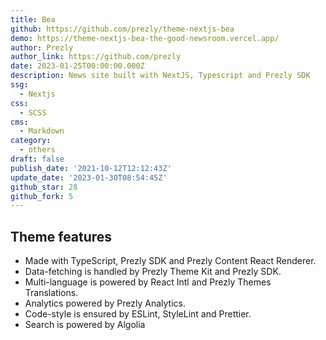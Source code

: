 ```yaml
---
title: Bea
github: https://github.com/prezly/theme-nextjs-bea
demo: https://theme-nextjs-bea-the-good-newsroom.vercel.app/
author: Prezly
author_link: https://github.com/prezly
date: 2023-01-25T00:00:00.000Z
description: News site built with NextJS, Typescript and Prezly SDK
ssg:
  - Nextjs
css:
  - SCSS
cms:
  - Markdown
category:
  - others
draft: false
publish_date: '2021-10-12T12:12:43Z'
update_date: '2023-01-30T08:54:45Z'
github_star: 28
github_fork: 5
---
```


## Theme features

- Made with TypeScript, Prezly SDK and Prezly Content React Renderer.
- Data-fetching is handled by Prezly Theme Kit and Prezly SDK.
- Multi-language is powered by React Intl and Prezly Themes Translations.
- Analytics powered by Prezly Analytics.
- Code-style is ensured by ESLint, StyleLint and Prettier.
- Search is powered by Algolia